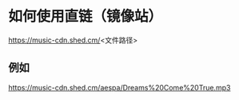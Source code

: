如何使用直链（镜像站）
====
https://music-cdn.shed.cm/<文件路径>

例如
----
https://music-cdn.shed.cm/aespa/Dreams%20Come%20True.mp3
